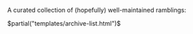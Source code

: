 A curated collection of (hopefully) well-maintained ramblings:

$partial("templates/archive-list.html")$
